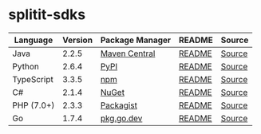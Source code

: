# splitit-sdks

|Language|Version|Package Manager|README|Source|
|-|-|-|-|-|
|Java|2.2.5|[Maven Central](https://central.sonatype.com/artifact/com.konfigthis/splitit-web-java-sdk/2.2.5)|[README](https://github.com/konfig-dev/splitit-web-sdks/tree/main/java#readme)|[Source](https://github.com/konfig-dev/splitit-web-sdks/tree/main/java)|
|Python|2.6.4|[PyPI](https://pypi.org/project/splitit-web-python-sdk/2.6.4)|[README](https://github.com/konfig-dev/splitit-web-sdks/tree/main/python#readme)|[Source](https://github.com/konfig-dev/splitit-web-sdks/tree/main/python)|
|TypeScript|3.3.5|[npm](https://www.npmjs.com/package/splitit-web-typescript-sdk/v/3.3.5)|[README](https://github.com/konfig-dev/splitit-web-sdks/tree/main/typescript#readme)|[Source](https://github.com/konfig-dev/splitit-web-sdks/tree/main/typescript)|
|C#|2.1.4|[NuGet](https://nuget.org/packages/Splitit.Web.Net/2.1.4)|[README](https://github.com/konfig-dev/splitit-web-sdks/tree/main/csharp#readme)|[Source](https://github.com/konfig-dev/splitit-web-sdks/tree/main/csharp)|
|PHP (7.0+)|2.3.3|[Packagist](https://packagist.org/packages/konfig/splitit-web-php-sdk#2.3.3)|[README](https://github.com/konfig-dev/splitit-web-php-sdk#readme)|[Source](https://github.com/konfig-dev/splitit-web-php-sdk)|
|Go|1.7.4|[pkg.go.dev](https://pkg.go.dev/github.com/konfig-dev/splitit-web-sdks/go)|[README](https://github.com/konfig-dev/splitit-web-sdks/go#readme)|[Source](https://github.com/konfig-dev/splitit-web-sdks/go)|
